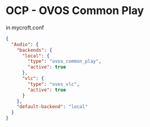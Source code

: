 
# OCP - OVOS Common Play

in mycroft.conf

```json
{
  "Audio": {
    "backends": {
      "local": {
        "type": "ovos_common_play",
        "active": true
      },
      "vlc": {
        "type": "ovos_vlc",
        "active": true
      }
    },
    "default-backend": "local"
  }
}
```